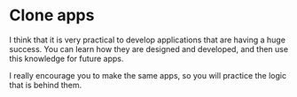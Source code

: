 # Clone apps
I think that it is very practical to develop applications that are having a huge success. You can learn how they are designed and developed, and then use this knowledge for future apps.

I really encourage you to make the same apps, so you will practice the logic that is behind them.
